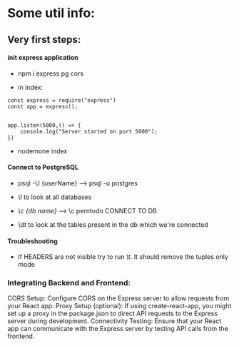 
# Some util info:


## Very first steps:

#### init express application

- npm i express pg cors


- in index: 
```
const express = require("express")
const app = express();


app.listen(5000,() => {
    console.log("Server started on port 5000");
})
```

- nodemone index 


#### Connect to PostgreSQL

- psql -U {userName} --> psql -u postgres

- *\l* to look at all databases

- *\c {db name}* --> \c perntodo CONNECT TO DB

- *\dt* to look at the tables present in the db which we're connected

#### Troubleshooting

- If HEADERS are not visible try to run *\t*. It should remove the tuples only mode

### Integrating Backend and Frontend:
CORS Setup: Configure CORS on the Express server to allow requests from your React app.
Proxy Setup (optional): If using create-react-app, you might set up a proxy in the package.json to direct API requests to the Express server during development.
Connectivity Testing: Ensure that your React app can communicate with the Express server by testing API calls from the frontend.